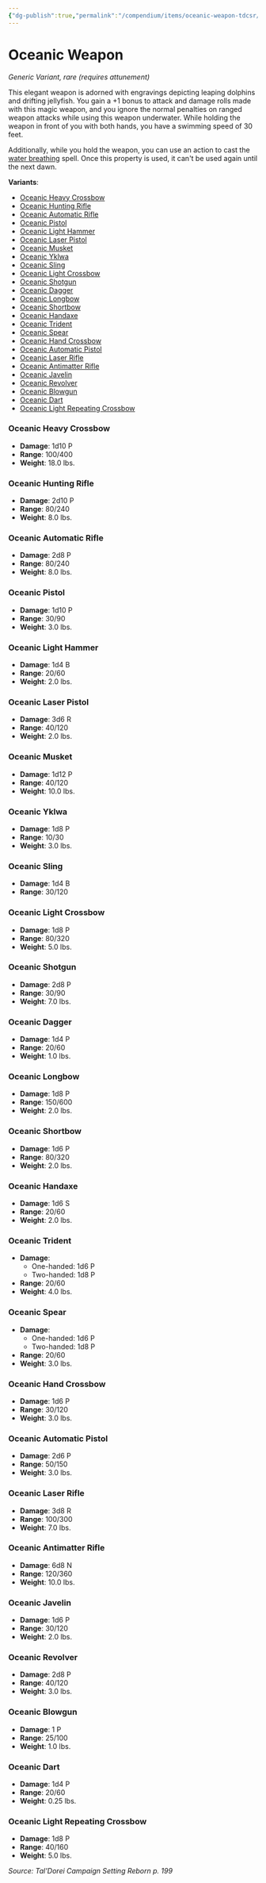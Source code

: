 ```yaml
---
{"dg-publish":true,"permalink":"/compendium/items/oceanic-weapon-tdcsr/","tags":["compendium/src/5e/tdcsr","item/attunement/required","item/rarity/rare","item/wondrous/wondrous-item"]}
---
```


# Oceanic Weapon
*Generic Variant, rare (requires attunement)*  


This elegant weapon is adorned with engravings depicting leaping dolphins and drifting jellyfish. You gain a +1 bonus to attack and damage rolls made with this magic weapon, and you ignore the normal penalties on ranged weapon attacks while using this weapon underwater. While holding the weapon in front of you with both hands, you have a swimming speed of 30 feet.

Additionally, while you hold the weapon, you can use an action to cast the [water breathing](compendium/spells/water-breathing.md) spell. Once this property is used, it can't be used again until the next dawn.

**Variants**:
- [Oceanic Heavy Crossbow](#Oceanic%20Heavy%20Crossbow)
- [Oceanic Hunting Rifle](#Oceanic%20Hunting%20Rifle)
- [Oceanic Automatic Rifle](#Oceanic%20Automatic%20Rifle)
- [Oceanic Pistol](#Oceanic%20Pistol)
- [Oceanic Light Hammer](#Oceanic%20Light%20Hammer)
- [Oceanic Laser Pistol](#Oceanic%20Laser%20Pistol)
- [Oceanic Musket](#Oceanic%20Musket)
- [Oceanic Yklwa](#Oceanic%20Yklwa)
- [Oceanic Sling](#Oceanic%20Sling)
- [Oceanic Light Crossbow](#Oceanic%20Light%20Crossbow)
- [Oceanic Shotgun](#Oceanic%20Shotgun)
- [Oceanic Dagger](#Oceanic%20Dagger)
- [Oceanic Longbow](#Oceanic%20Longbow)
- [Oceanic Shortbow](#Oceanic%20Shortbow)
- [Oceanic Handaxe](#Oceanic%20Handaxe)
- [Oceanic Trident](#Oceanic%20Trident)
- [Oceanic Spear](#Oceanic%20Spear)
- [Oceanic Hand Crossbow](#Oceanic%20Hand%20Crossbow)
- [Oceanic Automatic Pistol](#Oceanic%20Automatic%20Pistol)
- [Oceanic Laser Rifle](#Oceanic%20Laser%20Rifle)
- [Oceanic Antimatter Rifle](#Oceanic%20Antimatter%20Rifle)
- [Oceanic Javelin](#Oceanic%20Javelin)
- [Oceanic Revolver](#Oceanic%20Revolver)
- [Oceanic Blowgun](#Oceanic%20Blowgun)
- [Oceanic Dart](#Oceanic%20Dart)
- [Oceanic Light Repeating Crossbow](#Oceanic%20Light%20Repeating%20Crossbow)

### Oceanic Heavy Crossbow

- **Damage**: 1d10 P
- **Range**: 100/400
- **Weight**: 18.0 lbs.

### Oceanic Hunting Rifle

- **Damage**: 2d10 P
- **Range**: 80/240
- **Weight**: 8.0 lbs.

### Oceanic Automatic Rifle

- **Damage**: 2d8 P
- **Range**: 80/240
- **Weight**: 8.0 lbs.

### Oceanic Pistol

- **Damage**: 1d10 P
- **Range**: 30/90
- **Weight**: 3.0 lbs.

### Oceanic Light Hammer

- **Damage**: 1d4 B
- **Range**: 20/60
- **Weight**: 2.0 lbs.

### Oceanic Laser Pistol

- **Damage**: 3d6 R
- **Range**: 40/120
- **Weight**: 2.0 lbs.

### Oceanic Musket

- **Damage**: 1d12 P
- **Range**: 40/120
- **Weight**: 10.0 lbs.

### Oceanic Yklwa

- **Damage**: 1d8 P
- **Range**: 10/30
- **Weight**: 3.0 lbs.

### Oceanic Sling

- **Damage**: 1d4 B
- **Range**: 30/120

### Oceanic Light Crossbow

- **Damage**: 1d8 P
- **Range**: 80/320
- **Weight**: 5.0 lbs.

### Oceanic Shotgun

- **Damage**: 2d8 P
- **Range**: 30/90
- **Weight**: 7.0 lbs.

### Oceanic Dagger

- **Damage**: 1d4 P
- **Range**: 20/60
- **Weight**: 1.0 lbs.

### Oceanic Longbow

- **Damage**: 1d8 P
- **Range**: 150/600
- **Weight**: 2.0 lbs.

### Oceanic Shortbow

- **Damage**: 1d6 P
- **Range**: 80/320
- **Weight**: 2.0 lbs.

### Oceanic Handaxe

- **Damage**: 1d6 S
- **Range**: 20/60
- **Weight**: 2.0 lbs.

### Oceanic Trident

- **Damage**:
  - One-handed: 1d6 P
  - Two-handed: 1d8 P
- **Range**: 20/60
- **Weight**: 4.0 lbs.

### Oceanic Spear

- **Damage**:
  - One-handed: 1d6 P
  - Two-handed: 1d8 P
- **Range**: 20/60
- **Weight**: 3.0 lbs.

### Oceanic Hand Crossbow

- **Damage**: 1d6 P
- **Range**: 30/120
- **Weight**: 3.0 lbs.

### Oceanic Automatic Pistol

- **Damage**: 2d6 P
- **Range**: 50/150
- **Weight**: 3.0 lbs.

### Oceanic Laser Rifle

- **Damage**: 3d8 R
- **Range**: 100/300
- **Weight**: 7.0 lbs.

### Oceanic Antimatter Rifle

- **Damage**: 6d8 N
- **Range**: 120/360
- **Weight**: 10.0 lbs.

### Oceanic Javelin

- **Damage**: 1d6 P
- **Range**: 30/120
- **Weight**: 2.0 lbs.

### Oceanic Revolver

- **Damage**: 2d8 P
- **Range**: 40/120
- **Weight**: 3.0 lbs.

### Oceanic Blowgun

- **Damage**: 1 P
- **Range**: 25/100
- **Weight**: 1.0 lbs.

### Oceanic Dart

- **Damage**: 1d4 P
- **Range**: 20/60
- **Weight**: 0.25 lbs.

### Oceanic Light Repeating Crossbow

- **Damage**: 1d8 P
- **Range**: 40/160
- **Weight**: 5.0 lbs.


*Source: Tal'Dorei Campaign Setting Reborn p. 199*